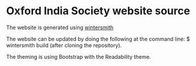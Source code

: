 # Oxford India Society website source

The website is generated using [wintersmith](http://wintersmith.io)

The website can be updated by doing the following at the command line:
    $ wintersmith build
(after cloning the repository).

The theming is using Bootstrap with the Readability theme.

